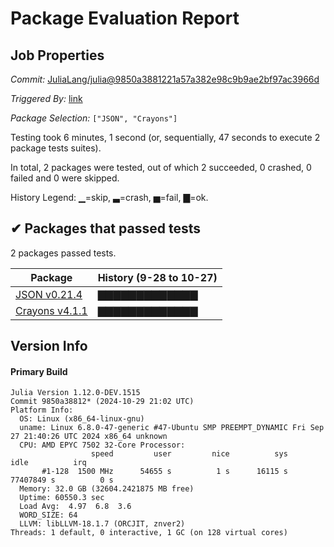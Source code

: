 # Package Evaluation Report

## Job Properties

*Commit:* [JuliaLang/julia@9850a3881221a57a382e98c9b9ae2bf97ac3966d](https://github.com/JuliaLang/julia/commit/9850a3881221a57a382e98c9b9ae2bf97ac3966d)

*Triggered By:* [link](https://github.com/JuliaLang/julia/commit/9850a3881221a57a382e98c9b9ae2bf97ac3966d#commitcomment-148520306)

*Package Selection:* `["JSON", "Crayons"]`

Testing took 6 minutes, 1 second (or, sequentially, 47 seconds to execute 2 package tests suites).

In total, 2 packages were tested, out of which 2 succeeded, 0 crashed, 0 failed and 0 were skipped.


History Legend: ▁=skip, ▃=crash, ▅=fail, ▇=ok.

## ✔ Packages that passed tests

2 packages passed tests.

| Package | History (9-28 to 10-27) |
| ------- | ------- |
| [JSON v0.21.4](https://s3.amazonaws.com/julialang-reports/nanosoldier/pkgeval/by_hash/9850a38/JSON.primary.log) | <span class="history">▇▇▇▇▇▇▇▇▇▇▇▇▇</span> |
| [Crayons v4.1.1](https://s3.amazonaws.com/julialang-reports/nanosoldier/pkgeval/by_hash/9850a38/Crayons.primary.log) | <span class="history">▇▇▇▇▇▇▇▇▇▇▇▇▇</span> |


## Version Info

#### Primary Build

```
Julia Version 1.12.0-DEV.1515
Commit 9850a38812* (2024-10-29 21:02 UTC)
Platform Info:
  OS: Linux (x86_64-linux-gnu)
  uname: Linux 6.8.0-47-generic #47-Ubuntu SMP PREEMPT_DYNAMIC Fri Sep 27 21:40:26 UTC 2024 x86_64 unknown
  CPU: AMD EPYC 7502 32-Core Processor: 
                  speed         user         nice          sys         idle          irq
       #1-128  1500 MHz      54655 s          1 s      16115 s   77407849 s          0 s
  Memory: 32.0 GB (32604.2421875 MB free)
  Uptime: 60550.3 sec
  Load Avg:  4.97  6.8  3.6
  WORD_SIZE: 64
  LLVM: libLLVM-18.1.7 (ORCJIT, znver2)
Threads: 1 default, 0 interactive, 1 GC (on 128 virtual cores)

```
<!-- Generated on 2024-10-30T05:36:14.280 -->
